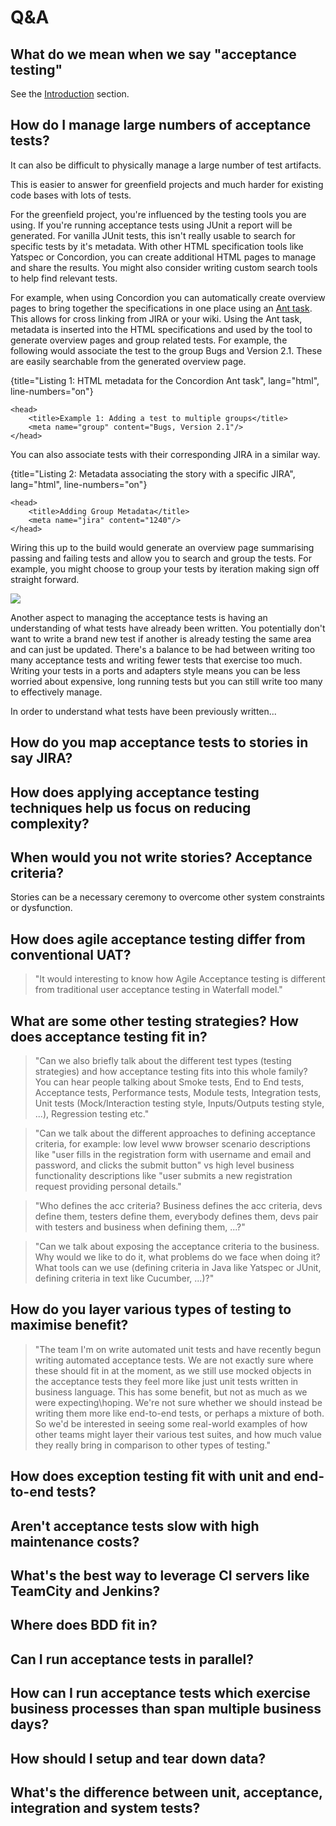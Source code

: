 # Q&A

## What do we mean when we say "acceptance testing"

See the [Introduction](#part1) section.



## How do I manage large numbers of acceptance tests?

It can also be difficult to physically manage a large number of test artifacts.

This is easier to answer for greenfield projects and much harder for existing code bases with lots of tests.

For the greenfield project, you're influenced by the testing tools you are using. If you're running acceptance tests using JUnit a report will be generated. For vanilla JUnit tests, this isn't really usable to search for specific tests by it's metadata. With other HTML specification tools like Yatspec or Concordion, you can create additional HTML pages to manage and share the results. You might also consider writing custom search tools to help find relevant tests.

For example, when using Concordion you can automatically create overview pages to bring together the specifications in one place using an [Ant task](http://baddotrobot.com/blog/2010/07/07/generate-concordion-overviews/). This allows for cross linking from JIRA or your wiki. Using the Ant task, metadata is inserted into the HTML specifications and used by the tool to generate overview pages and group related tests. For example, the following would associate the test to the group Bugs and Version 2.1. These are easily searchable from the generated overview page.

{title="Listing 1: HTML metadata for the Concordion Ant task", lang="html", line-numbers="on"}
~~~~~~~
<head>
    <title>Example 1: Adding a test to multiple groups</title>
    <meta name="group" content="Bugs, Version 2.1"/>
</head>
~~~~~~~


You can also associate tests with their corresponding JIRA in a similar way.

{title="Listing 2: Metadata associating the story with a specific JIRA", lang="html", line-numbers="on"}
~~~~~~~
<head>
    <title>Adding Group Metadata</title>
    <meta name="jira" content="1240"/>
</head>
~~~~~~~

Wiring this up to the build would generate an overview page summarising passing and failing tests and allow you to search and group the tests. For example, you might choose to group your tests by iteration making sign off straight forward.

![](/missing.png)


Another aspect to managing the acceptance tests is having an understanding of what tests have already been written. You potentially don't want to write a brand new test if another is already testing the same area and can just be updated. There's a balance to be had between writing too many acceptance tests and writing fewer tests that exercise too much. Writing your tests in a ports and adapters style means you can be less worried about expensive, long running tests but you can still write too many to effectively manage.

In order to understand what tests have been previously written...

## How do you map acceptance tests to stories in say JIRA?



## How does applying acceptance testing techniques help us focus on reducing complexity?



## When would you not write stories? Acceptance criteria?

Stories can be a necessary ceremony to overcome other system constraints or dysfunction.



## How does agile acceptance testing differ from conventional UAT?

> "It would interesting to know how Agile Acceptance testing is different from traditional user acceptance testing in Waterfall model."


## What are some other testing strategies? How does acceptance testing fit in?

> "Can we also briefly talk about the different test types (testing strategies) and how acceptance testing fits into this whole family? You can hear people talking about Smoke tests, End to End tests, Acceptance tests, Performance tests, Module tests, Integration tests, Unit tests (Mock/Interaction testing style, Inputs/Outputs testing style, ...), Regression testing etc."

> "Can we talk about the different approaches to defining acceptance criteria, for example: low level www browser scenario descriptions like "user fills in the registration form with username and email and password, and clicks the submit button" vs high level business functionality descriptions like "user submits a new registration request providing personal details."

> "Who defines the acc criteria? Business defines the acc criteria, devs define them, testers define them, everybody defines them, devs pair with testers and business when defining them, ...?"

> "Can we talk about exposing the acceptance criteria to the business. Why would we like to do it, what problems do we face when doing it? What tools can we use (defining criteria in Java like Yatspec or JUnit, defining criteria in text like Cucumber, ...)?"


## How do you layer various types of testing to maximise benefit?

> "The team I'm on write automated unit tests and have recently begun writing automated acceptance tests. We are not exactly sure where these should fit in at the moment, as we still use mocked objects in the acceptance tests they feel more like just unit tests written in business language. This has some benefit, but not as much as we were expecting\hoping. We're not sure whether we should instead be writing them more like end-to-end tests, or perhaps a mixture of both. So we'd be interested in seeing some real-world examples of how other teams might layer their various test suites, and how much value they really bring in comparison to other types of testing."


## How does exception testing fit with unit and end-to-end tests?


## Aren't acceptance tests slow with high maintenance costs?


## What's the best way to leverage CI servers like TeamCity and Jenkins?



## Where does BDD fit in?



## Can I run acceptance tests in parallel?



## How can I run acceptance tests which exercise business processes than span multiple business days?



## How should I setup and tear down data?



## What's the difference between unit, acceptance, integration and system tests?